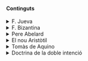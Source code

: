 
#### Continguts


<details>
<summary>F. Jueva</summary>

[Explicació completa](/medievorg/judy.md)
</details>

<details>
<summary>F. Bizantina</summary>

[Explicació completa](/medievorg/bizness.md)

Aquesta filosofia se centra en temes teològics, metafísics i ètics, destacant per la seva atenció a la relació entre la raó i la fe.

Els filòsofs bizantins van preservar i comentar les obres dels clàssics grecs, com Plató i Aristòtil, integrant-les amb la doctrina cristiana. Figures importants inclouen Pseudo-Dionís Areopagita, que va fusionar el neoplatonisme amb la teologia cristiana, i Joan Damascè, conegut pels seus escrits teològics sistemàtics.

La filosofia bizantina també es va preocupar per la defensa de l'ortodòxia cristiana contra heretgies i per la formulació de doctrines teològiques clau, com la natura de Crist i la Trinitat. Així, va jugar un paper crucial en la configuració del pensament teològic i filosòfic de l'Europa medieval i influencià tant l'Orient com l'Occident cristians.
</details>

<details>
<summary>Pere Abelard</summary>

[Explicació completa](/medievorg/Abelardo.md)

Pere Abelard (1079-1142) va ser un dels filòsofs i teòlegs més influents de l'edat mitjana. La seva filosofia es desenvolupa en el context de la renaixença del segle XII, una època de renovació intel·lectual a Europa, marcada pel redescobriment de textos antics i per la fundació de les primeres universitats.

Abelard és conegut per la seva contribució a la lògica, la teologia i l'ètica, i és especialment famós per les seves innovadores idees sobre la relació entre la fe i la raó. Alguns punts clau de la seva filosofia són:

1. **Lògica i Nominalisme**: Abelard va ser un dels primers defensors del nominalisme, la teoria que sosté que els universals (conceptes generals com "humanitat" o "animalitat") no tenen existència real fora de la ment humana. Segons Abelard, només els individus concrets existeixen realment, mentre que els universals són només noms o expressions verbals que utilitzem per descriure grups d'objectes similars.

2. **La seva obra "Sic et Non"**: En aquest llibre, Abelard compila una sèrie de citacions contradictòries dels Pares de l'Església per mostrar les dificultats en la interpretació de textos teològics. L'objectiu d'Abelard era promoure una anàlisi crítica i racional dels textos sagrats, fent servir la lògica per resoldre les contradiccions aparentment insolubles.

3. **Ètica i Intencionalitat**: En la seva obra "Ethica" o "Scito te ipsum" (Coneix-te a tu mateix), Abelard argumenta que l'element clau de la moralitat no és l'acte en si mateix, sinó la intenció darrere l'acte. Segons Abelard, una acció només és moralment bona o dolenta segons la intenció amb què es fa, una idea que va influir profundament en la teologia moral posterior.

4. **Conflicte amb l'Església**: Les idees d'Abelard sovint el van portar a conflictes amb l'autoritat eclesiàstica. Va ser condemnat per heretgia en diverses ocasions i va tenir una vida personal tumultuosa, marcada pel seu amor amb Heloïsa i les conseqüències d'aquest afer.

En resum, Pere Abelard va ser una figura central en el desenvolupament de la filosofia escolàstica, destacant per la seva insistència en l'ús de la raó per entendre la fe i per la seva contribució a la lògica i l'ètica. La seva influència es va estendre més enllà de la seva època, marcant un punt d'inflexió en la filosofia medieval.
</details>

<details>
<summary>El nou Aristòtil</summary>

[Explicació completa](/medievorg/nou-aristotil.md)

La questió del "nou Aristòtil a l'edat mitjana" fa referència al fenomen de la redescoberta i reintroducció del pensament d'Aristòtil a Europa occidental durant l'edat mitjana. Després d'un període en què els textos d'Aristòtil havien estat en gran part ignorats o rebutjats en favor de les obres de Plató i d'altres autors clàssics, els textos aristotèlics van ser redescoberts i traduïts a l'Europa medieval occidental a partir dels segles XII i XIII.

Aquesta redescoberta va tenir un impacte profund en la filosofia, la teologia i la ciència europees. Aristòtil va ser vist com una autoritat filosòfica i científica renovada, i molts estudiosos van intentar reconciliar el seu pensament amb la fe cristiana i la teologia medieval. Això va donar lloc a una sèrie de debats i interpretacions sobre com integrar les noves idees d'Aristòtil amb la doctrina cristiana establerta.

Un dels aspectes més destacats d'aquesta recepció d'Aristòtil va ser l'enorme influència que va tenir en el desenvolupament de la escolàstica, una tradició filosòfica i teològica dominant a l'edat mitjana. Filòsofs i teòlegs com Tomàs d'Aquino van fer un ús extensiu dels escrits d'Aristòtil per formular arguments teològics i filosòfics. En resum, la qüestió del "nou Aristòtil a l'edat mitjana" refereix a aquesta renovada importància i influència d'Aristòtil durant aquest període històric.
</details>

<details>
<summary>Tomàs de Aquino</summary>

[Explicació completa](/medievorg/aqui.md)

Els punts clau del seu pensament inclouen:

1. **Fe i Raó**: Tomàs creu que la fe i la raó són compatibles i es complementen mútuament. La raó pot portar a la veritat natural, mentre que la fe proporciona veritats sobrenaturals.

2. **Llei Natural**: Desenvolupa una teoria de la llei natural, segons la qual hi ha principis morals universals accessibles per la raó humana. Aquesta llei és part del disseny diví i orienta els éssers humans cap al bé.

3. **Causalitat i Existència de Déu**: Presenta les cinc vies per demostrar l'existència de Déu, basades en l'observació del món natural, com la causalitat, el moviment i la contingència.

4. **Metafísica i Antropologia**: Sosté que totes les coses tenen una essència i una existència, i que l'ésser humà és una unió substancial d'ànima i cos, amb l'ànima racional com a principi vital.

5. **Ètica**: La seva ètica es basa en la recerca del bé suprem, que és la felicitat, assolida mitjançant el desenvolupament de les virtuts, tant teologals (fe, esperança, caritat) com cardinals (prudència, justícia, fortalesa, temprança).

La integració que fa Tomàs de la filosofia aristotèlica amb la teologia cristiana ha tingut un impacte durador en la filosofia occidental i la doctrina de l'Església Catòlica.
</details>

<details>
<summary>Doctrina de la doble intenció</summary>

[Explicació completa](/medievorg/doble-intencio.md)


Es refereix a una teoria desenvolupada per distingir entre dues formes d'intencionalitat en els actes humans: l'intenció primària o directa i la intenció secundària o indirecta.

##### Explicació Breu de la Doctrina de la Doble Intenció:

1. **Intenció Primària o Directa**: Es refereix a l'objectiu immediat o principal que una persona té en mente quan realitza una acció. És l'objectiu que l'agent busca aconseguir de manera directa i conscient. Per exemple, si un metge administra un analgèsic a un pacient per alleujar el dolor, l'intenció primària és alleujar el dolor.

2. **Intenció Secundària o Indirecta**: Es refereix a un resultat previsible però no desitjat de l'acció que l'agent realitza amb una altra finalitat. Aquest resultat es considera una conseqüència indirecta de l'acció principal. Seguint amb l'exemple del metge, si l'analgèsic administrat també té l'efecte secundari de deprimir la respiració del pacient, aquest efecte és una intenció secundària, ja que no és l'objectiu del metge, però és una conseqüència previsible de l'acció principal.

</details>

